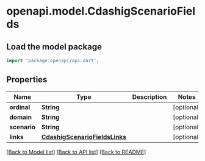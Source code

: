 # openapi.model.CdashigScenarioFields

## Load the model package
```dart
import 'package:openapi/api.dart';
```

## Properties
Name | Type | Description | Notes
------------ | ------------- | ------------- | -------------
**ordinal** | **String** |  | [optional] 
**domain** | **String** |  | [optional] 
**scenario** | **String** |  | [optional] 
**links** | [**CdashigScenarioFieldsLinks**](CdashigScenarioFieldsLinks.md) |  | [optional] 

[[Back to Model list]](../README.md#documentation-for-models) [[Back to API list]](../README.md#documentation-for-api-endpoints) [[Back to README]](../README.md)


